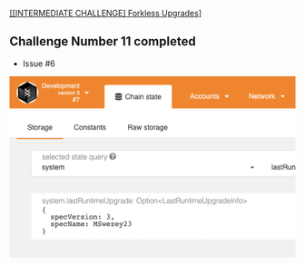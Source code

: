 [[[INTERMEDIATE CHALLENGE] Forkless Upgrades]](https://gitcoin.co/issue/Polkadot-Network/hello-world-by-polkadot/6/100023932)

## Challenge Number 11 completed
* Issue #6

![Challenge 11 - Forkless Upgrades](./challenge-11.png)